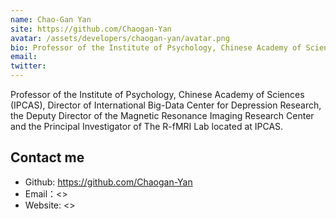 ```yaml
---
name: Chao-Gan Yan
site: https://github.com/Chaogan-Yan
avatar: /assets/developers/chaogan-yan/avatar.png
bio: Professor of the Institute of Psychology, Chinese Academy of Sciences (IPCAS), Director of International Big-Data Center for Depression Research, the Deputy Director of the Magnetic Resonance Imaging Research Center and the Principal Investigator of The R-fMRI Lab located at IPCAS.
email: 
twitter: 
---
```


Professor of the Institute of Psychology, Chinese Academy of Sciences (IPCAS), Director of International Big-Data Center for Depression Research, the Deputy Director of the Magnetic Resonance Imaging Research Center and the Principal Investigator of The R-fMRI Lab located at IPCAS.

## Contact me

- Github: <https://github.com/Chaogan-Yan>
- Email：<>
- Website: <>
  